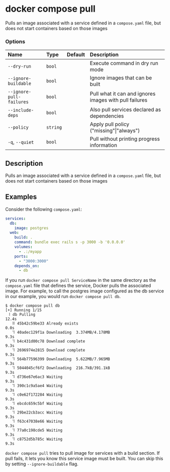 # docker compose pull

<!---MARKER_GEN_START-->
Pulls an image associated with a service defined in a `compose.yaml` file, but does not start containers based on those images

### Options

| Name                     | Type     | Default | Description                                            |
|:-------------------------|:---------|:--------|:-------------------------------------------------------|
| `--dry-run`              | `bool`   |         | Execute command in dry run mode                        |
| `--ignore-buildable`     | `bool`   |         | Ignore images that can be built                        |
| `--ignore-pull-failures` | `bool`   |         | Pull what it can and ignores images with pull failures |
| `--include-deps`         | `bool`   |         | Also pull services declared as dependencies            |
| `--policy`               | `string` |         | Apply pull policy ("missing"\|"always")                |
| `-q`, `--quiet`          | `bool`   |         | Pull without printing progress information             |


<!---MARKER_GEN_END-->

## Description

Pulls an image associated with a service defined in a `compose.yaml` file, but does not start containers based on those images


## Examples

Consider the following `compose.yaml`:

```yaml
services:
  db:
    image: postgres
  web:
    build: .
    command: bundle exec rails s -p 3000 -b '0.0.0.0'
    volumes:
      - .:/myapp
    ports:
      - "3000:3000"
    depends_on:
      - db
```

If you run `docker compose pull ServiceName` in the same directory as the `compose.yaml` file that defines the service,
Docker pulls the associated image. For example, to call the postgres image configured as the db service in our example,
you would run `docker compose pull db`.

```console
$ docker compose pull db
[+] Running 1/15
 ⠸ db Pulling                                                             12.4s
   ⠿ 45b42c59be33 Already exists                                           0.0s
   ⠹ 40adec129f1a Downloading  3.374MB/4.178MB                             9.3s
   ⠹ b4c431d00c78 Download complete                                        9.3s
   ⠹ 2696974e2815 Download complete                                        9.3s
   ⠹ 564b77596399 Downloading  5.622MB/7.965MB                             9.3s
   ⠹ 5044045cf6f2 Downloading  216.7kB/391.1kB                             9.3s
   ⠹ d736e67e6ac3 Waiting                                                  9.3s
   ⠹ 390c1c9a5ae4 Waiting                                                  9.3s
   ⠹ c0e62f172284 Waiting                                                  9.3s
   ⠹ ebcdc659c5bf Waiting                                                  9.3s
   ⠹ 29be22cb3acc Waiting                                                  9.3s
   ⠹ f63c47038e66 Waiting                                                  9.3s
   ⠹ 77a0c198cde5 Waiting                                                  9.3s
   ⠹ c8752d5b785c Waiting                                                  9.3s
```

`docker compose pull` tries to pull image for services with a build section. If pull fails, it lets you know this service image must be built. You can skip this by setting `--ignore-buildable` flag.

